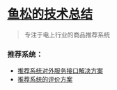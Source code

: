 [鱼松的技术总结](../README.md)
======

> 专注于电上行业的商品推荐系统

### **推荐系统：**
* [推荐系统对外服务接口解决方案](./推荐系统对外服务接口解决方案.md)
* [推荐系统的评价方案](./推荐系统的评价方案.md)